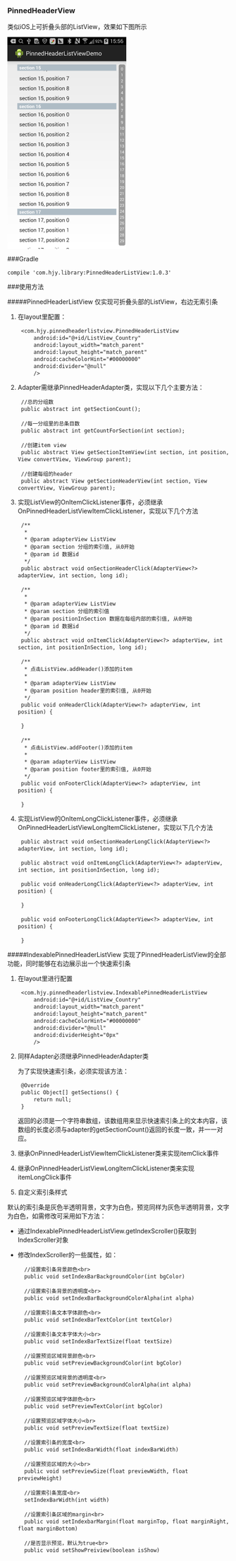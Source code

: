 ### PinnedHeaderView
类似iOS上可折叠头部的ListView，效果如下图所示

<img src="https://github.com/houjinyun/PinnedHeaderView/blob/master/screenshots/img1.png?raw=true" width = "270" height = "480" alt="图片名称" align=center />

###Gradle

	compile 'com.hjy.library:PinnedHeaderListView:1.0.3'
	
###使用方法

#####PinnedHeaderListView
仅实现可折叠头部的ListView，右边无索引条

1. 在layout里配置：
	      
	  	<com.hjy.pinnedheaderlistview.PinnedHeaderListView
            android:id="@+id/ListView_Country"
            android:layout_width="match_parent"
            android:layout_height="match_parent"
            android:cacheColorHint="#00000000"
            android:divider="@null"
            />
           
2. Adapter需继承PinnedHeaderAdapter类，实现以下几个主要方法：

		//总的分组数
	    public abstract int getSectionCount();
		
		//每一分组里的总条目数
    	public abstract int getCountForSection(int section);
   		
   		//创建item view
    	public abstract View getSectionItemView(int section, int position, View convertView, ViewGroup parent);
		
		//创建每组的header
    	public abstract View getSectionHeaderView(int section, View convertView, ViewGroup parent);
    	
3. 实现ListView的OnItemClickListener事件，必须继承OnPinnedHeaderListViewItemClickListener，实现以下几个方法
	
	    /**
         *         
         * @param adapterView ListView
         * @param section 分组的索引值, 从0开始
         * @param id 数据id
         */
		public abstract void onSectionHeaderClick(AdapterView<?> adapterView, int section, long id);

        /**
         *
         * @param adapterView ListView
         * @param section 分组的索引值
         * @param positionInSection 数据在每组内部的索引值, 从0开始
         * @param id 数据id
         */
		public abstract void onItemClick(AdapterView<?> adapterView, int section, int positionInSection, long id);

	    /**
		 * 点击ListView.addHeader()添加的item
		 *
		 * @param adapterView ListView
		 * @param position header里的索引值, 从0开始
		 */
		public void onHeaderClick(AdapterView<?> adapterView, int position) {
			
		}

	    /**
		 * 点击ListView.addFooter()添加的item
		 *
		 * @param adapterView ListView
		 * @param position footer里的索引值, 从0开始
		 */
		public void onFooterClick(AdapterView<?> adapterView, int position) {
			
		}
		
4. 实现ListView的OnItemLongClickListener事件，必须继承OnPinnedHeaderListViewLongItemClickListener，实现以下几个方法

		public abstract void onSectionHeaderLongClick(AdapterView<?> adapterView, int section, long id);

		public abstract void onItemLongClick(AdapterView<?> adapterView, int section, int positionInSection, long id);

		public void onHeaderLongClick(AdapterView<?> adapterView, int position) {

		}

		public void onFooterLongClick(AdapterView<?> adapterView, int position) {

		}
		
#####IndexablePinnedHeaderListView
实现了PinnedHeaderListView的全部功能，同时能够在右边展示出一个快速索引条

1. 在layout里进行配置
	
	    <com.hjy.pinnedheaderlistview.IndexablePinnedHeaderListView
            android:id="@+id/ListView_Country"
            android:layout_width="match_parent"
            android:layout_height="match_parent"
            android:cacheColorHint="#00000000"
            android:divider="@null"
            android:dividerHeight="0px"
            />
            
2. 同样Adapter必须继承PinnedHeaderAdapter类
 	
 	为了实现快速索引条，必须实现该方法：
 		
 	    @Override
		public Object[] getSections() {
		    return null;
		}
	返回的必须是一个字符串数组，该数组用来显示快速索引条上的文本内容，该数组的长度必须与adapter的getSectionCount()返回的长度一致，并一一对应。
 
3. 继承OnPinnedHeaderListViewItemClickListener类来实现itemClick事件
 
4. 继承OnPinnedHeaderListViewLongItemClickListener类来实现itemLongClick事件
 
5. 自定义索引条样式
 
 默认的索引条是灰色半透明背景，文字为白色，预览同样为灰色半透明背景，文字为白色，如需修改可采用如下方法：
 
 * 通过IndexablePinnedHeaderListView.getIndexScroller()获取到IndexScroller对象
 * 修改IndexScroller的一些属性，如：
 	
		 //设置索引条背景颜色<br>
		 public void setIndexBarBackgroundColor(int bgColor)

		 //设置索引条背景的透明度<br>
		 public void setIndexBarBackgroundColorAlpha(int alpha)

		 //设置索引条文本字体颜色<br>
		 public void setIndexBarTextColor(int textColor)

		 //设置索引条文本字体大小<br>
		 public void setIndexBarTextSize(float textSize)

		 //设置预览区域背景颜色<br>
		 public void setPreviewBackgroundColor(int bgColor)
		
		 //设置预览区域背景的透明度<br>
		 public void setPreviewBackgroundColorAlpha(int alpha)

		 //设置预览区域字体颜色<br>
		 public void setPreviewTextColor(int bgColor)

		 //设置预览区域字体大小<br>
		 public void setPreviewTextSize(float textSize)
		
		 //设置索引条的宽度<br>
		 public void setIndexBarWidth(float indexBarWidth)
		
		 //设置预览区域的大小<br>
		 public void setPreviewSize(float previewWidth, float previewHeight)

		 //设置索引条宽度<br>
		 setIndexBarWidth(int width)

		 //设置索引条区域的margin<br>
		 public void setIndexbarMargin(float marginTop, float marginRight, float marginBottom)

		 //是否显示预览，默认为true<br>
		 public void setShowPreiview(boolean isShow)